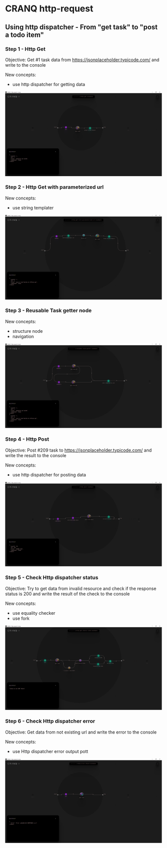 # CRANQ http-request

## Using http dispatcher - From "get task" to "post a todo item"

### Step 1 - Http Get

Objective: Get #1 task data from https://jsonplaceholder.typicode.com/ and write to the console

New concepts:

- use http dispatcher for getting data

!["Http get app in Cranq"](./http_request_1.png)

### Step 2 - Http Get with parameterized url

New concepts:

- use string templater

!["Http get with parameterized url app in Cranq"](./http_request_2.png)

### Step 3 - Reusable Task getter node

New concepts:

- structure node
- navigation

!["Reusable Task getter node"](./http_request_3.png)

### Step 4 - Http Post

Objective: Post #209 task to https://jsonplaceholder.typicode.com/ and write the result to the console

New concepts:

- use http dispatcher for posting data

!["Http get app in Cranq"](./http_request_4.png)

### Step 5 - Check Http dispatcher status

Objective: Try to get data from invalid resource and check if the response status is 200 and write the result of the check to the console

New concepts:

- use equality checker
- use fork

!["Http get app in Cranq"](./http_request_5.png)

### Step 6 - Check Http dispatcher error

Objective: Get data from not existing url and write the error to the console

New concepts:

- use Http dispatcher error output pott

!["Http get app in Cranq"](./http_request_6.png)
